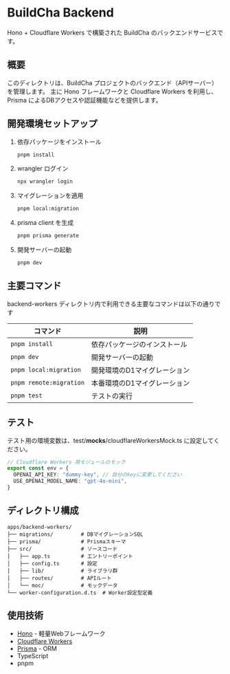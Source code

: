 
# BuildCha Backend

Hono + Cloudflare Workers で構築された BuildCha のバックエンドサービスです。

## 概要

このディレクトリは、BuildCha プロジェクトのバックエンド（APIサーバー）を管理します。
主に Hono フレームワークと Cloudflare Workers を利用し、Prisma によるDBアクセスや認証機能などを提供します。

## 開発環境セットアップ

1. 依存パッケージをインストール
	```bash
	pnpm install
	```
2. wrangler ログイン
	```bash
	npx wrangler login
	```
3. マイグレーションを適用
	```bash
	pnpm local:migration
	```
4. prisma client を生成
	```bash
	pnpm prisma generate
	```
5. 開発サーバーの起動
	```bash
	pnpm dev
	```

## 主要コマンド

backend-workers ディレクトリ内で利用できる主要なコマンドは以下の通りです

| コマンド | 説明 |
|----------|------|
| `pnpm install` | 依存パッケージのインストール |
| `pnpm dev` | 開発サーバーの起動 |
| `pnpm local:migration` | 開発環境のD1マイグレーション |
| `pnpm remote:migration` | 本番環境のD1マイグレーション |
| `pnpm test` | テストの実行 |

## テスト

テスト用の環境変数は、test/__mocks__/cloudflareWorkersMock.ts に設定してください。

```ts
// Cloudflare Workers 用モジュールのモック
export const env = {
  OPENAI_API_KEY: "dummy-key", // 自分のkeyに変更してください
  USE_OPENAI_MODEL_NAME: "gpt-4o-mini",
}
```


## ディレクトリ構成

```
apps/backend-workers/
├── migrations/         # DBマイグレーションSQL
├── prisma/             # Prismaスキーマ
├── src/                # ソースコード
│   ├── app.ts          # エントリーポイント
│   ├── config.ts       # 設定
│   ├── lib/            # ライブラリ群
│   ├── routes/         # APIルート
│   └── moc/            # モックデータ
└── worker-configuration.d.ts  # Worker設定型定義
```

## 使用技術

- [Hono](https://hono.dev/) - 軽量Webフレームワーク
- [Cloudflare Workers](https://workers.cloudflare.com/)
- [Prisma](https://www.prisma.io/) - ORM
- TypeScript
- pnpm
